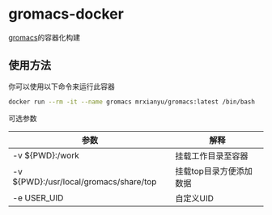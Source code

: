 # gromacs-docker

[gromacs](https://gromacs.org)的容器化构建

## 使用方法

你可以使用以下命令来运行此容器

```bash
docker run --rm -it --name gromacs mrxianyu/gromacs:latest /bin/bash
```

可选参数

| 参数 | 解释 |
| --- | --- |
| -v ${PWD}:/work | 挂载工作目录至容器 |
| -v ${PWD}:/usr/local/gromacs/share/top | 挂载top目录方便添加数据 |
| -e USER_UID | 自定义UID |

